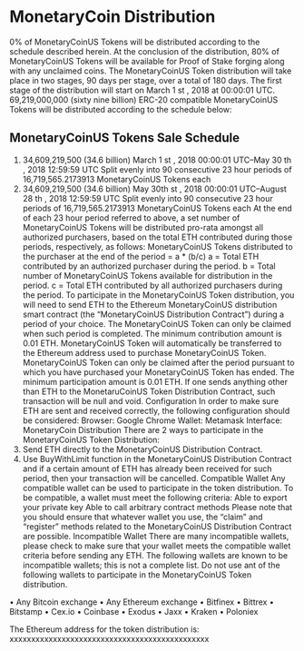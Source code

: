 # MonetaryCoin Distribution

0% of MonetaryCoinUS Tokens will be distributed according to the schedule described herein. At the
conclusion of the distribution, 80% of MonetaryCoinUS Tokens will be available for Proof of Stake forging
along with any unclaimed coins.
The MonetaryCoinUS Token distribution will take place in two stages, 90 days per stage, over a total of 180
days. The first stage of the distribution will start on March 1 st , 2018 at 00:00:01 UTC.
69,219,000,000 (sixty nine billion) ERC-20 compatible MonetaryCoinUS Tokens will be distributed
according to the schedule below:
## MonetaryCoinUS Tokens  Sale Schedule
1. 34,609,219,500 (34.6 billion)  March 1 st , 2018 00:00:01 UTC–May 30 th , 2018 12:59:59
UTC
Split evenly into 90 consecutive 23 hour periods of 16,719,565.2173913 MonetaryCoinUS Tokens
each
2. 34,609,219,500 (34.6 billion)  May 30th st , 2018 00:00:01 UTC–August 28 th , 2018
12:59:59 UTC
Split evenly into 90 consecutive 23 hour periods of 16,719,565.2173913 MonetaryCoinUS Tokens
each
At the end of each 23 hour period referred to above, a set number of MonetaryCoinUS Tokens will be
distributed pro-rata amongst all authorized purchasers, based on the total ETH contributed during those
periods, respectively, as follows:
MonetaryCoinUS Tokens distributed to the purchaser at the end of the period = a * (b/c)
a = Total ETH contributed by an authorized purchaser during the period.
b = Total number of MonetaryCoinUS Tokens available for distribution in the period.
c = Total ETH contributed by all authorized purchasers during the period.
To participate in the MonetaryCoinUS Token distribution, you will need to send ETH to the Ethereum
MonetaryCoinUS distribution smart contract (the “MonetaryCoinUS Distribution Contract”) during a
period of your choice. The MonetaryCoinUS Token can only be claimed when such period is completed.
The minimum contribution amount is 0.01 ETH.
MonetaryCoinUS Token will automatically be transferred to the Ethereum address used to purchase
MonetaryCoinUS Token. MonetaryCoinUS Token can only be claimed after the period pursuant to which
you have purchased your MonetaryCoinUS Token has ended.
The minimum participation amount is 0.01 ETH. If one sends anything other than ETH to the
MonetaruCoinUS Token Distribution Contract, such transaction will be null and void.
Configuration
In order to make sure ETH are sent and received correctly, the following configuration should
be considered:
Browser: Google Chrome
Wallet: Metamask
Interface: MonetaryCoin Distribution
There are 2 ways to participate in the MonetaryCoinUS Token Distribution:
1. Send ETH directly to the MonetaryCoinUS Distribution Contract.
2. Use BuyWithLimit function in the MonetaryCoinUS Distribution Contract and if a certain amount of ETH
has already been received for such period, then your transaction will be cancelled.
Compatible Wallet
Any compatible wallet can be used to participate in the token distribution.
To be compatible, a wallet must meet the following criteria:
Able to export your private key
Able to call arbitrary contract methods
Please note that you should ensure that whatever wallet you use, the “claim” and “register” methods related
to the MonetaryCoinUS Distribution Contract are possible.
Incompatible Wallet
There are many incompatible wallets, please check to make sure that your wallet meets the compatible
wallet criteria before sending any ETH. The following wallets are known to be incompatible wallets; this is
not a complete list. Do not use ant of the following wallets to participate in the MonetaryCoinUS Token
distribution.

•  Any Bitcoin exchange
•  Any Ethereum exchange
•  Bitfinex
•  Bittrex
•  Bitstamp
•  Cex.io
•  Coinbase
•  Exodus
•  Jaxx
•  Kraken
•  Poloniex

The Ethereum address for the token distribution is:
xxxxxxxxxxxxxxxxxxxxxxxxxxxxxxxxxxxxxxxxxxxxxx
